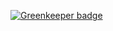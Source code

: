 

[![Greenkeeper badge](https://badges.greenkeeper.io/tangweikun/watchdog.svg)](https://greenkeeper.io/)